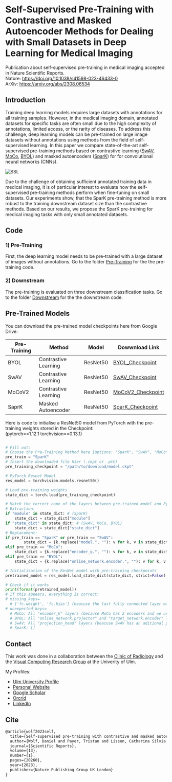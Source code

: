 # Self-Supervised Pre-Training with Contrastive and Masked Autoencoder Methods for Dealing with Small Datasets in Deep Learning for Medical Imaging

Publication about self-supervised pre-training in medical imaging accepted in Nature Scientific Reports. \
Nature: https://doi.org/10.1038/s41598-023-46433-0 \
ArXiv: <https://arxiv.org/abs/2308.06534>

## Introduction
Training deep learning models requires large datasets with annotations for all training samples. However, in the medical imaging domain, annotated datasets for specific tasks are often small due to the high complexity of annotations, limited access, or the rarity of diseases. To address this challenge, deep learning models can be pre-trained on large image datasets without annotations using methods from the field of self-supervised learning.
In this paper we compare state-of-the-art self-supervised pre-training methods based on contrastive learning ([SwAV](https://proceedings.neurips.cc/paper/2020/hash/70feb62b69f16e0238f741fab228fec2-Abstract.html), [MoCo](https://openaccess.thecvf.com/content_CVPR_2020/html/He_Momentum_Contrast_for_Unsupervised_Visual_Representation_Learning_CVPR_2020_paper.html), [BYOL](https://proceedings.neurips.cc/paper_files/paper/2020/file/f3ada80d5c4ee70142b17b8192b2958e-Paper.pdf)) and masked autoencoders ([SparK](https://proceedings.neurips.cc/paper/2020/hash/70feb62b69f16e0238f741fab228fec2-Abstract.html)) for for convolutional neural networks (CNNs).

![SSL](https://github.com/Wolfda95/SSL-MedicalImagining-CL-MAE/assets/75016933/cf1589b7-4ea7-463e-866b-15586e131cd0)

Due to the challenge of obtaining sufficient annotated training data in medical imaging, it is of particular interest to evaluate how the self-supervised pre-training methods perform when fine-tuning on small datasets. Our experiments show, that the SparK pre-training method is more robust to the training downstream dataset size than the contrastive methods. Based on our results, we propose the SparK pre-training for medical imaging tasks with only small annotated datasets.

## Code 

### 1) Pre-Training
First, the deep learning model needs to be pre-trained with a large dataset of images without annotations. 
Go to the folder [Pre-Training](https://github.com/Wolfda95/SSL-MedicalImagining-CL-MAE/tree/main/Pre-Training) for the the pre-training code.

### 2) Downstream
The pre-training is evaluated on three downstream classification tasks. 
Go to the folder [Downstream](https://github.com/Wolfda95/SSL-MedicalImagining-CL-MAE/tree/main/Downstream) for the the downstream code.

## Pre-Trained Models 
You can download the pre-trained model checkpoints here from Google Drive:


| Pre-Training  | Method                | Model       |Dowwnload Link |
| ------------- | -------------         |------------ | ------------  |
| BYOL          | Contrastive Learning  | ResNet50    |[BYOL_Checkpoint](https://drive.google.com/uc?export=download&id=1eBZYl1rXkKJxz42Wu75uzb1kLg8FTv1H)              |
| SwAV          | Contrastive Learning  | ResNet50    |[SwAV_Checkpoint](https://drive.google.com/uc?export=download&id=11OWRzifq_BXrcFMZ13H0HwS4UGcaiAn_)               |
| MoCoV2        | Contrastive Learning  | ResNet50    |[MoCoV2_Checkpoint](https://drive.google.com/uc?export=download&id=1hUr_6XdYxjB66ZYEGTqE7b8I88IN9a1l)            | 
| SaprK         | Masked Autoencoder    | ResNet50    |[SparK_Checkpoint](https://drive.google.com/uc?export=download&id=1kYFS67jH9s8kAmhNyf5wlRj_Gh9vTK_H)               |


Here is code to initialise a ResNet50 model from PyTorch with the pre-training weights stored in the Checkpoint:  
(pytorch==1.12.1 torchvision==0.13.1)

```python

# Fill out: 
# Choose the Pre-Training Method here [options: "SparK", "SwAV", "MoCo", "BYOL"]
pre_train = "SparK"
# Insert the downloaded file hier (.ckpt or .pth) 
pre_training_checkpoint = "/path/to/download/model.ckpt"

# PyTorch Resnet Model
res_model = torchvision.models.resnet50()

# Load pre-training weights
state_dict = torch.load(pre_training_checkpoint)

# Match the correct name of the layers between pre-trained model and PyTorch ResNet
# Extraction:
if "module" in state_dict: # (SparK)
    state_dict = state_dict["module"] 
if "state_dict" in state_dict: # (SwAV, MoCo, BYOL) 
    state_dict = state_dict["state_dict"]
# Replacement: 
if pre_train == "SparK" or pre_train == "SwAV":
        state_dict = {k.replace("model.", ""): v for k, v in state_dict.items()}  
elif pre_train == "MoCo":
    state_dict = {k.replace("encoder_q.", ""): v for k, v in state_dict.items()} 
elif pre_train == "BYOL":
    state_dict = {k.replace("online_network.encoder.", ""): v for k, v in state_dict.items()}

# Initialisation of the ResNet model with pre-training checkpoints
pretrained_model = res_model.load_state_dict(state_dict, strict=False)

# Check if it works
print(format(pretrained_model))
# If this appears, everything is correct: 
# missing_keys=
  # ['fc.weight', 'fc.bias'] (beacuse the last fully connected layer was not pre-trained) 
# unexpected_keys= 
  # MoCo: All "encoder_k" layers (because MoCo has 2 encoders and we use only encoder_q)
  # BYOL: All "online_network.projector" and "target_network.encoder" layers (because BYOL has 2 encoders and we only the online_network.encoder)
  # SwAV: All "projection_head" layers (beacuse SwAV has an aditional projection head for the online clustering) 
  # SparK: []

```

## Contact
This work was done in a collaboration between the [Clinic of Radiology](https://www.uniklinik-ulm.de/radiologie-diagnostische-und-interventionelle.html) and the [Visual Computing Research Group](https://viscom.uni-ulm.de/) at the Univerity of Ulm.

My Profiles: 
- [Ulm University Profile](https://viscom.uni-ulm.de/members/daniel-wolf/)
- [Personal Website](https://wolfda95.github.io/)
- [Google Scholar](https://scholar.google.de/citations?hl=de&user=vqKsXwgAAAAJ)
- [Orcrid](https://orcid.org/0000-0002-8584-5189)
- [LinkedIn](https://www.linkedin.com/in/wolf-daniel/)

## Cite
```latex
@article{wolf2023self,
  title={Self-supervised pre-training with contrastive and masked autoencoder methods for dealing with small datasets in deep learning for medical imaging},
  author={Wolf, Daniel and Payer, Tristan and Lisson, Catharina Silvia and Lisson, Christoph Gerhard and Beer, Meinrad and G{\"o}tz, Michael and Ropinski, Timo},
  journal={Scientific Reports},
  volume={13},
  number={1},
  pages={20260},
  year={2023},
  publisher={Nature Publishing Group UK London}
}
```
